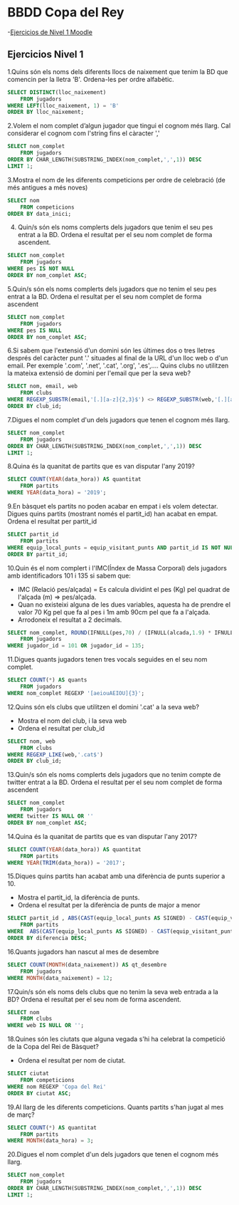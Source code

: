 # BBDD Copa del Rey
-[Ejercicios de Nivel 1 Moodle](#ejercicios-nivel-1)

## Ejercicios Nivel 1
1.Quins són els noms dels diferents llocs de naixement que tenim la BD que comencin per la lletra 'B'. Ordena-les per ordre alfabètic.
```sql
SELECT DISTINCT(lloc_naixement)
	FROM jugadors
WHERE LEFT(lloc_naixement, 1) = 'B'
ORDER BY lloc_naixement;
```
2.Volem el nom complet d’algun jugador que tingui el cognom més llarg. Cal considerar el cognom com l'string fins el càracter ','
```sql
SELECT nom_complet
	FROM jugadors
ORDER BY CHAR_LENGTH(SUBSTRING_INDEX(nom_complet,',',1)) DESC
LIMIT 1;
```
3.Mostra el nom de les diferents competicions per ordre de celebració  (de més antigues a més noves)
```sql
SELECT nom
	FROM competicions
ORDER BY data_inici;
```
4. Quin/s són els noms complerts dels jugadors que tenim el seu pes entrat a la BD. Ordena el resultat per el seu nom complet de forma ascendent.
```sql
SELECT nom_complet
	FROM jugadors
WHERE pes IS NOT NULL
ORDER BY nom_complet ASC;
```
5.Quin/s són els noms complerts dels jugadors que no tenim el seu pes entrat a la BD. Ordena el resultat per el seu nom complet de forma ascendent
```sql
SELECT nom_complet
	FROM jugadors
WHERE pes IS NULL
ORDER BY nom_complet ASC;
```
6.Si sabem que l'extensió d'un domini són les últimes dos o tres lletres després del caràcter punt '.' situades al final de la URL d'un lloc web o d'un email. Per exemple '.com', '.net', '.cat', '.org', '.es',....
Quins clubs no utilitzen la mateixa extensió de domini per l'email que per la seva web?
```sql
SELECT nom, email, web
	FROM clubs
WHERE REGEXP_SUBSTR(email,'[.][a-z]{2,3}$') <> REGEXP_SUBSTR(web,'[.][a-z]{2,3}$')
ORDER BY club_id;
```
7.Digues el nom complet d'un dels jugadors que tenen el cognom més llarg.
```sql
SELECT nom_complet
	FROM jugadors
ORDER BY CHAR_LENGTH(SUBSTRING_INDEX(nom_complet,',',1)) DESC
LIMIT 1;
```
8.Quina és la quanitat de partits que es van disputar l'any 2019?
```sql
SELECT COUNT(YEAR(data_hora)) AS quantitat
	FROM partits
WHERE YEAR(data_hora) = '2019';
```
9.En bàsquet els partits no poden acabar en empat i els volem detectar. Digues quins partits (mostrant només el partit_id) han acabat en empat.
Ordena el resultat per partit_id
```sql
SELECT partit_id
	FROM partits
WHERE equip_local_punts = equip_visitant_punts AND partit_id IS NOT NULL
ORDER BY partit_id;
```
10.Quin és el nom complert i l'IMC(Índex de Massa Corporal)  dels jugadors amb identificadors 101 i 135 si sabem que:  
- IMC (Relació pes/alçada) = Es calcula dividint el pes (Kg) pel quadrat de l'alçada (m) => pes/alçada.  
- Quan no existeixi alguna de les dues variables, aquesta ha de prendre el valor 70 Kg pel que fa al pes i 1m amb 90cm pel que fa a l'alçada.  
- Arrodoneix el resultat a 2 decimals.
```sql
SELECT nom_complet, ROUND(IFNULL(pes,70) / (IFNULL(alcada,1.9) * IFNULL(alcada,1.9)) , 2) AS IMC
	FROM jugadors
WHERE jugador_id = 101 OR jugador_id = 135;
```
11.Digues quants jugadors tenen tres vocals seguides en el seu nom complet.
```sql
SELECT COUNT(*) AS quants
	FROM jugadors
WHERE nom_complet REGEXP '[aeiouAEIOU]{3}';
```
12.Quins són els clubs que utilitzen el domini '.cat' a la seva web?  
- Mostra el nom del club, i la seva web  
- Ordena el resultat per club_id  
```sql
SELECT nom, web
	FROM clubs
WHERE REGEXP_LIKE(web,'.cat$')
ORDER BY club_id;
```
13.Quin/s són els noms complerts dels jugadors que no tenim compte de twitter entrat a la BD. Ordena el resultat per el seu nom complet de forma ascendent
```sql
SELECT nom_complet
	FROM jugadors
WHERE twitter IS NULL OR ''
ORDER BY nom_complet ASC;
```
14.Quina és la quanitat de partits que es van disputar l'any 2017?
```sql
SELECT COUNT(YEAR(data_hora)) AS quantitat
	FROM partits
WHERE YEAR(TRIM(data_hora)) = '2017';
```
15.Diques quins partits han acabat amb una diferència de punts superior a 10.  
- Mostra el partit_id, la diferència de punts.  
- Ordena el resultat per la diferència de punts de major a menor
```sql
SELECT partit_id , ABS(CAST(equip_local_punts AS SIGNED) - CAST(equip_visitant_punts AS SIGNED)) AS diferencia
	FROM partits
WHERE  ABS(CAST(equip_local_punts AS SIGNED) - CAST(equip_visitant_punts AS SIGNED)) > 10
ORDER BY diferencia DESC;
```
16.Quants jugadors han nascut al mes de desembre
```sql
SELECT COUNT(MONTH(data_naixement)) AS qt_desembre
	FROM jugadors
WHERE MONTH(data_naixement) = 12;
```
17.Quin/s són els noms dels clubs que no tenim la seva web entrada a la BD? Ordena el resultat per el seu nom de forma ascendent.
```sql
SELECT nom
	FROM clubs
WHERE web IS NULL OR '';
```
18.Quines són les ciutats que alguna vegada s'hi ha celebrat la competició de la Copa del Rei de Bàsquet?  
- Ordena el resultat per nom de ciutat.
```sql
SELECT ciutat
	FROM competicions
WHERE nom REGEXP 'Copa del Rei'
ORDER BY ciutat ASC;
```
19.Al llarg de les diferents competicions. Quants partits s'han jugat al mes de març?
```sql
SELECT COUNT(*) AS quantitat
	FROM partits
WHERE MONTH(data_hora) = 3;
```
20.Digues el nom complet d'un dels jugadors que tenen el cognom més llarg.
```sql
SELECT nom_complet
	FROM jugadors
ORDER BY CHAR_LENGTH(SUBSTRING_INDEX(nom_complet,',',1)) DESC
LIMIT 1;
```
